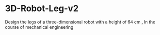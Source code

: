 # 3D-Robot-Leg-v2
Design the legs of a three-dimensional robot with a height of 64 cm , In the course of mechanical engineering 
